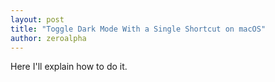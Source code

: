 ```yaml
---
layout: post
title: "Toggle Dark Mode With a Single Shortcut on macOS"
author: zeroalpha
---
```

Here I'll explain how to do it.

